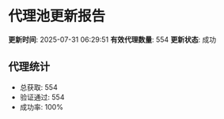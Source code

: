 # 代理池更新报告

**更新时间**: 2025-07-31 06:29:51
**有效代理数量**: 554
**更新状态**:  成功

## 代理统计
- 总获取: 554
- 验证通过: 554
- 成功率: 100%

